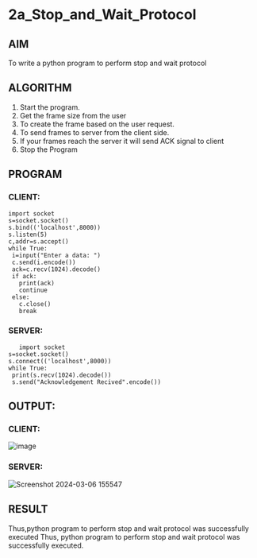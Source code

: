# 2a_Stop_and_Wait_Protocol
## AIM 
To write a python program to perform stop and wait protocol
## ALGORITHM
1. Start the program.
2. Get the frame size from the user
3. To create the frame based on the user request.
4. To send frames to server from the client side.
5. If your frames reach the server it will send ACK signal to client
6. Stop the Program
## PROGRAM
### CLIENT:
```
import socket
s=socket.socket()
s.bind(('localhost',8000))
s.listen(5)
c,addr=s.accept()
while True:
 i=input("Enter a data: ")
 c.send(i.encode())
 ack=c.recv(1024).decode()
 if ack:
   print(ack)
   continue
 else:
   c.close()
   break
```
### SERVER:
```
   import socket
s=socket.socket()
s.connect(('localhost',8000))
while True:
 print(s.recv(1024).decode())
 s.send("Acknowledgement Recived".encode())
```
## OUTPUT:
### CLIENT:
![image](https://github.com/malligesh309/2a_Stop_and_Wait_Protocol/assets/140491043/71e3744a-57d0-4489-9381-0075cd2c2413)

### SERVER:

![Screenshot 2024-03-06 155547](https://github.com/malligesh309/2a_Stop_and_Wait_Protocol/assets/140491043/86b8ca71-d616-4676-9395-70fbcd8d91ca)


## RESULT
Thus,python program to perform stop and wait protocol was successfully executed Thus, python program to perform stop and wait protocol was successfully executed.
